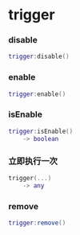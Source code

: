# trigger

### disable
```lua
trigger:disable()
```

### enable
```lua
trigger:enable()
```

### isEnable
```lua
trigger:isEnable()
    -> boolean
```

### 立即执行一次
```lua
trigger(...)
    -> any
```

### remove
```lua
trigger:remove()
```
